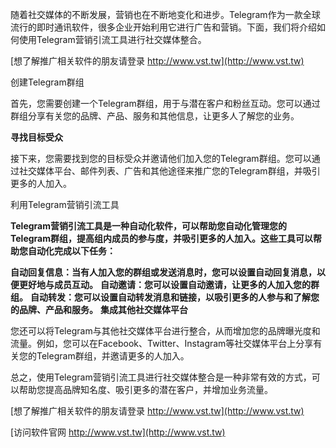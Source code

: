 随着社交媒体的不断发展，营销也在不断地变化和进步。Telegram作为一款全球流行的即时通讯软件，很多企业开始利用它进行广告和营销。下面，我们将介绍如何使用Telegram营销引流工具进行社交媒体整合。

[想了解推广相关软件的朋友请登录 http://www.vst.tw](http://www.vst.tw)

创建Telegram群组

首先，您需要创建一个Telegram群组，用于与潜在客户和粉丝互动。您可以通过群组分享有关您的品牌、产品、服务和其他信息，让更多人了解您的业务。

**寻找目标受众**

接下来，您需要找到您的目标受众并邀请他们加入您的Telegram群组。您可以通过社交媒体平台、邮件列表、广告和其他途径来推广您的Telegram群组，并吸引更多的人加入。

利用Telegram营销引流工具

**Telegram营销引流工具是一种自动化软件，可以帮助您自动化管理您的Telegram群组，提高组内成员的参与度，并吸引更多的人加入。这些工具可以帮助您自动化完成以下任务：**

**自动回复信息：当有人加入您的群组或发送消息时，您可以设置自动回复消息，以便更好地与成员互动。**
**自动邀请：您可以设置自动邀请，让更多的人加入您的群组。**
**自动转发：您可以设置自动转发消息和链接，以吸引更多的人参与和了解您的品牌、产品和服务。**
**集成其他社交媒体平台**

您还可以将Telegram与其他社交媒体平台进行整合，从而增加您的品牌曝光度和流量。例如，您可以在Facebook、Twitter、Instagram等社交媒体平台上分享有关您的Telegram群组，并邀请更多的人加入。

总之，使用Telegram营销引流工具进行社交媒体整合是一种非常有效的方式，可以帮助您提高品牌知名度、吸引更多的潜在客户，并增加业务流量。

[想了解推广相关软件的朋友请登录 http://www.vst.tw](http://www.vst.tw)


[访问软件官网 http://www.vst.tw](http://www.vst.tw)

